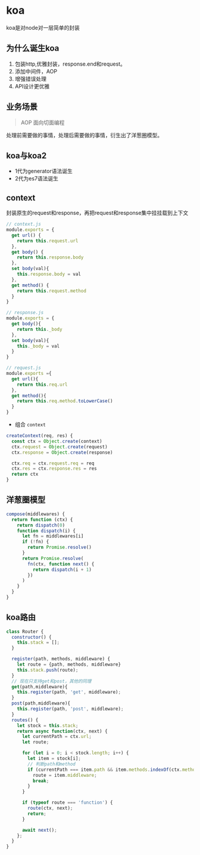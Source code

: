 # koa

koa是对node对一层简单的封装

## 为什么诞生koa

1. 包装http,优雅封装，response.end和request。
2. 添加中间件，AOP
3. 增强错误处理
4. API设计更优雅

## 业务场景

> AOP 面向切面编程

处理前需要做的事情，处理后需要做的事情，衍生出了洋葱圈模型。

## koa与koa2

- 1代为generator语法诞生
- 2代为es7语法诞生

## context

封装原生的request和response，再把request和response集中挂挂载到上下文

```js
// context.js
module.exports = {
  get url() {
    return this.request.url
  },
  get body() {
    return this.response.body
  },
  set body(val){
    this.response.body = val
  },
  get method() {
    return this.request.method
  }
}
```

```js
// response.js
module.exports = {
  get body(){
    return this._body
  },
  set body(val){
    this._body = val
  }
}
```

```js
// request.js
module.exports ={
  get url(){
    return this.req.url
  },
  get method(){
    return this.req.method.toLowerCase()
  }
}
```

- 组合 `context`

```js
createContext(req, res) {
  const ctx = Object.create(context)
  ctx.request = Object.create(request)
  ctx.response = Object.create(response)

  ctx.req = ctx.request.req = req
  ctx.res = ctx.response.res = res
  return ctx
}
```

## 洋葱圈模型

```js
compose(middlewares) {
  return function (ctx) {
    return dispatch(0)
    function dispatch(i) {
      let fn = middlewares[i]
      if (!fn) {
        return Promise.resolve()
      }
      return Promise.resolve(
        fn(ctx, function next() {
          return dispatch(i + 1)
        })
      )
    }
  }
}
```

## koa路由

```js
class Router {
  constructor() {
    this.stack = [];
  }

  register(path, methods, middleware) {
    let route = {path, methods, middleware}
    this.stack.push(route);
  }
  // 现在只支持get和post，其他的同理
  get(path,middleware){
    this.register(path, 'get', middleware);
  }
  post(path,middleware){
    this.register(path, 'post', middleware);
  }
  routes() {
    let stock = this.stack;
    return async function(ctx, next) {
      let currentPath = ctx.url;
      let route;

      for (let i = 0; i < stock.length; i++) {
        let item = stock[i];
        // 判断path和method
        if (currentPath === item.path && item.methods.indexOf(ctx.method) >= 0) {
          route = item.middleware;
          break;
        }
      }

      if (typeof route === 'function') {
        route(ctx, next);
        return;
      }

      await next();
    };
  }
}
```
